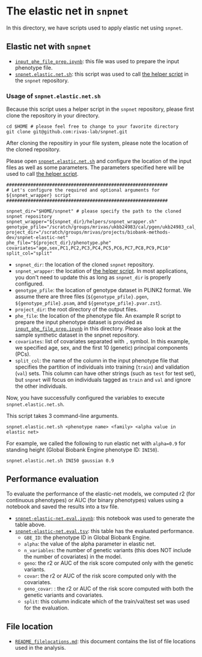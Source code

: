 # The elastic net in `snpnet`

In this directory, we have scripts used to apply elastic net using `snpnet`.

## Elastic net with `snpnet`

- [`input_phe_file_prep.ipynb`](input_phe_file_prep.ipynb): this file was used to prepare the input phenotype file.
- [`snpnet.elastic.net.sh`](snpnet.elastic.net.sh): this script was used to call [the helper script](https://github.com/rivas-lab/snpnet/blob/master/helpers/snpnet_wrapper.sh) in the `snpnet` repository.

### Usage of `snpnet.elastic.net.sh`

Because this script uses a helper script in the `snpnet` repository, please first clone the repository in your directory.

```{bash}
cd $HOME # please feel free to change to your favorite directory
git clone git@github.com:rivas-lab/snpnet.git
```

After cloning the repositiry in your file system, please note the location of the cloned repository.

Please open [`snpnet.elastic.net.sh`](snpnet.elastic.net.sh) and configure the location of the input files as well as some parameters.
The parameters specified here will be used to call [the helper script](https://github.com/rivas-lab/snpnet/blob/master/helpers/snpnet_wrapper.sh).

```{bash}
############################################################
# Let's configure the required and optional arguments for ${snpnet_wrapper} script
############################################################

snpnet_dir="$HOME/snpnet" # please specify the path to the cloned snpnet repository
snpnet_wrapper="${snpnet_dir}/helpers/snpnet_wrapper.sh"
genotype_pfile="/scratch/groups/mrivas/ukbb24983/cal/pgen/ukb24983_cal_cALL_v2_hg19"
project_dir="/scratch/groups/mrivas/projects/biobank-methods-dev/snpnet-elastic-net"
phe_file="${project_dir}/phenotype.phe"
covariates="age,sex,PC1,PC2,PC3,PC4,PC5,PC6,PC7,PC8,PC9,PC10"
split_col="split"
```

- `snpnet_dir`: the location of the cloned `snpnet` repository.
- `snpnet_wrapper`: the location of [the helper script](https://github.com/rivas-lab/snpnet/blob/master/helpers/snpnet_wrapper.sh). In most applications, you don't need to update this as long as `snpnet_dir` is properly configured.
- `genotype_pfile`: the location of genotype dataset in PLINK2 format. We assume there are three files (`${genotype_pfile}.pgen`, `${genotype_pfile}.psam`, and `${genotype_pfile}.pvar.zst`).
- `project_dir`: the root directory of the output files.
- `phe_file`: the location of the phenotype file. An example R script to prepare the input phenotype dataset is provided as [`input_phe_file_prep.ipynb`](input_phe_file_prep.ipynb) in this directory. Please also look at the sample synthetic dataset in the snpnet repository.
- `covariates`: list of covariates separated with `,` symbol. In this example, we specified age, sex, and the first 10 (genetic) principal components (PCs).
- `split_col`: the name of the column in the input phenotype file that specifies the partition of individuals into training (`train`) and validation (`val`) sets. This column can have other strings (such as `test` for test set), but `snpnet` will focus on individuals tagged as `train` and `val` and ignore the other individuals.

Now, you have successfully configured the variables to execute `snpnet.elastic.net.sh`.

This script takes 3 command-line arguments.

```{bash}
snpnet.elastic.net.sh <phenotype name> <family> <alpha value in elastic net>
```

For example, we called the following to run elastic net with `alpha=0.9` for standing height (Global Biobank Engine phenotype ID: `INI50`).

```{bash}
snpnet.elastic.net.sh INI50 gaussian 0.9
```

## Performance evaluation

To evaluate the performance of the elastic-net models, we computed r2 (for continuous phenotypes) or AUC (for binary phenotypes) values using a notebook and saved the results into a tsv file.

- [`snpnet-elastic-net.eval.ipynb`](snpnet-elastic-net.eval.ipynb): this notebook was used to generate the table above.
- [`snpnet-elastic-net.eval.tsv`](snpnet-elastic-net.eval.tsv): this table has the evaluated performance.
  - `GBE_ID`: the phenotype ID in Global Biobank Engine.
  - `alpha`: the value of the alpha parameter in elastic net.
  - `n_variables`: the number of genetic variants (this does NOT include the number of covariates) in the model.
  - `geno`: the r2 or AUC of the risk score computed only with the genetic variants.
  - `covar`: the r2 or AUC of the risk score computed only with the covariates.
  - `geno_covar`: : the r2 or AUC of the risk score computed with both the genetic variants and covariates.
  - `split`: this column indicate which of the train/val/test set was used for the evaluation.

## File location

- [`README_filelocations.md`](README_filelocations.md): this document contains the list of file locations used in the analysis.

